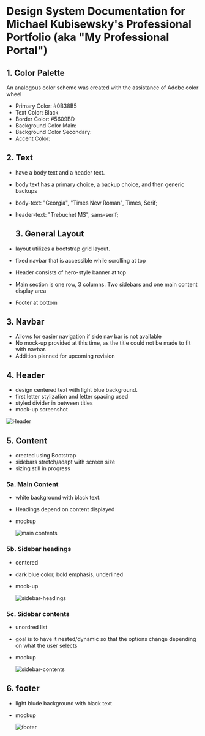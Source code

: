 # Design System Documentation for Michael Kubisewsky's Professional Portfolio (aka "My Professional Portal")

## 1. Color Palette

An analogous color scheme was created with the assistance of Adobe color wheel

- Primary Color: #0B38B5
- Text Color: Black
- Border Color: #5609BD
- Background Color Main:
- Background Color Secondary:
- Accent Color:

## 2. Text

- have a body text and a header text.
- body text has a primary choice, a backup choice, and then generic backups

- body-text: "Georgia", "Times New Roman", Times, Serif;
- header-text: "Trebuchet MS", sans-serif;

  ## 3. General Layout

- layout utilizes a bootstrap grid layout.
- fixed navbar that is accessible while scrolling at top
- Header consists of hero-style banner at top
- Main section is one row, 3 columns. Two sidebars and one main content display area
- Footer at bottom

## 3. Navbar

- Allows for easier navigation if side nav bar is not available
- No mock-up provided at this time, as the title could not be made to fit with navbar.
- Addition planned for upcoming revision

## 4. Header

- design centered text with light blue background.
- first letter stylization and letter spacing used
- styled divider in between titles
- mock-up screenshot

![Header](https://github.com/user-attachments/assets/924799db-f9b6-4f1f-864c-18092e090945)

## 5. Content

- created using Bootstrap
- sidebars stretch/adapt with screen size
- sizing still in progress

### 5a. Main Content

- white background with black text.
- Headings depend on content displayed
- mockup
  
  ![main contents](https://github.com/user-attachments/assets/4b149b2c-ff53-4268-ab47-6c1e34969e52)

### 5b. Sidebar headings

- centered
- dark blue color, bold emphasis, underlined
- mock-up

  ![sidebar-headings](https://github.com/user-attachments/assets/a9892927-1871-4688-9875-c8636cd54280)

### 5c. Sidebar contents

- unordred list
- goal is to have it nested/dynamic so that the options change depending on what the user selects
- mockup

  ![sidebar-contents](https://github.com/user-attachments/assets/e70b444d-1eaf-4673-b9a2-d2e84913c369)

## 6. footer

- light blude background with black text
- mockup

  ![footer](https://github.com/user-attachments/assets/e183b2f1-2c09-4492-a88b-c8cab9aa7d81)


 

